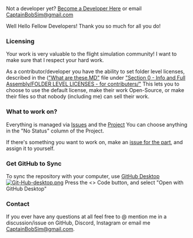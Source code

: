 Not a developer yet? [Become a Developer Here](https://captainbobsim.com/want-to-help/) or email CaptainBobSim@gmail.com


Well Hello Fellow Developers!
Thank you so much for all you do!

### Licensing
Your work is very valuable to the flight simulation community! I want to make sure that I respect your hard work.

As a contributor/developer you have the ability to set folder level licenses, described in the (["What are these.MD"](https://github.com/CaptainBobSim/The-Cessna-172-Project-V3/blob/main/Section%200%20-%20Info%20and%20Full%20Assembly/FOLDER%20LEVEL%20LICENSES%20-%20for%20contributers/What%20are%20these.MD) file under ["Section 0 - Info and Full Assembly/FOLDER LEVEL LICENSES - for contributers/"](https://github.com/CaptainBobSim/The-Cessna-172-Project-V3/tree/main/Section%200%20-%20Info%20and%20Full%20Assembly/FOLDER%20LEVEL%20LICENSES%20-%20for%20contributers)
This lets you to choose to use the default license, make their work Open-Source, or make their files so that nobody (including me) can sell their work.

### What to work on?
Everything is managed via [Issues](https://github.com/CaptainBobSim/The-Cessna-172-Project-V3/issues) and the [Project](https://github.com/users/CaptainBobSim/projects/2/views/1)
You can choose anything in the "No Status" column of the Project. 

If there's something you want to work on, make an [issue for the part](https://github.com/CaptainBobSim/The-Cessna-172-Project-V3/issues/new), and assign it to yourself.

### Get GitHub to Sync
To sync the repository with your computer, use [GitHub Desktop](https://desktop.github.com/)
[![Git-Hub-desktop.png](https://i.postimg.cc/PrxtwMqB/Git-Hub-desktop.png)](https://postimg.cc/K46SXBBN)
Press the <> Code button, and select "Open with GitHub Desktop"

### Contact
If you ever have any questions at all feel free to @ mention me in a discussion/issue on GitHub, Discord, Instagram or email me CaptainBobSim@gmail.com.
